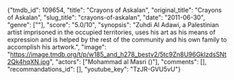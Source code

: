 {"tmdb_id": 109654, "title": "Crayons of Askalan", "original_title": "Crayons of Askalan", "slug_title": "crayons-of-askalan", "date": "2011-06-30", "genre": [""], "score": "5.0/10", "synopsis": "Zuhdi Al Adawi, a Palestinian artist imprisoned in the occupied territories, uses his art as his means of expression and is helped by the rest of the community and his own family to accomplish his artwork.", "image": "https://image.tmdb.org/t/p/w185_and_h278_bestv2/5tc9Zn8U96GkIzdsSNt2Qk4hqXN.jpg", "actors": ["Mohammad al Masri ()"], "comments": [], "recommandations_id": [], "youtube_key": "TzJR-GVU5vU"}